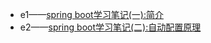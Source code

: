 - e1——[spring boot学习笔记(一):简介](https://my.oschina.net/u/3039671/blog/787136)
- e2——[spring boot学习笔记(二):自动配置原理](https://my.oschina.net/u/3039671/blog/787195)
